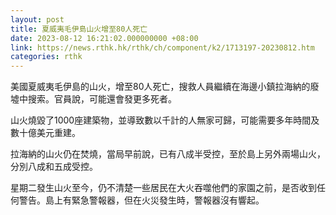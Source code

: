 ```yaml
---
layout: post
title: 夏威夷毛伊島山火增至80人死亡
date: 2023-08-12 16:21:02.000000000 +08:00
link: https://news.rthk.hk/rthk/ch/component/k2/1713197-20230812.htm
categories: rthk
---
```


美國夏威夷毛伊島的山火，增至80人死亡，搜救人員繼續在海邊小鎮拉海納的廢墟中搜索。官員說，可能還會發更多死者。

山火燒毀了1000座建築物，並導致數以千計的人無家可歸，可能需要多年時間及數十億美元重建。

拉海納的山火仍在焚燒，當局早前說，已有八成半受控，至於島上另外兩場山火，分別八成和五成受控。

星期二發生山火至今，仍不清楚一些居民在大火吞噬他們的家園之前，是否收到任何警告。島上有緊急警報器，但在火災發生時，警報器沒有響起。
